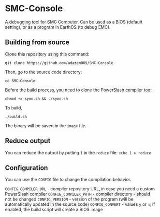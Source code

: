 # SMC-Console
A debugging tool for SMC Computer.
Can be used as a BIOS (default setting), or as a program in EarthOS (to debug EMC).

## Building from source

Clone this repository using this command:

`git clone https://github.com/adazem009/SMC-Console`

Then, go to the source code directory:

`cd SMC-Console`

Before the build process, you need to clone the PowerSlash compiler too:

`chmod +x sync.sh && ./sync.sh`

To build,

`./build.sh`


The binary will be saved in the `image` file.

## Reduce output

You can reduce the output by putting `1` in the `reduce` file:
`echo 1 > reduce`

## Configuration

You can use the `CONFIG` file to change the compilation behavior.

`CONFIG_COMPILER_URL` - compiler repository URL, in case you need a custom PowerSlash compiler
`CONFIG_COMPILER_PATH` - compiler directory - should not be changed
`CONFIG_VERSION` - version of the program (will be automatically updated in the source code)
`CONFIG_CONVERT` - values `y` or `n`; if enabled, the build script will create a BIOS image
